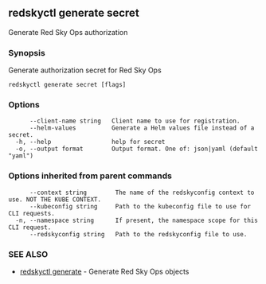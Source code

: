 ## redskyctl generate secret

Generate Red Sky Ops authorization

### Synopsis

Generate authorization secret for Red Sky Ops

```
redskyctl generate secret [flags]
```

### Options

```
      --client-name string   Client name to use for registration.
      --helm-values          Generate a Helm values file instead of a secret.
  -h, --help                 help for secret
  -o, --output format        Output format. One of: json|yaml (default "yaml")
```

### Options inherited from parent commands

```
      --context string        The name of the redskyconfig context to use. NOT THE KUBE CONTEXT.
      --kubeconfig string     Path to the kubeconfig file to use for CLI requests.
  -n, --namespace string      If present, the namespace scope for this CLI request.
      --redskyconfig string   Path to the redskyconfig file to use.
```

### SEE ALSO

* [redskyctl generate](redskyctl_generate.md)	 - Generate Red Sky Ops objects

